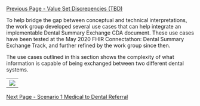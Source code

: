 [Previous Page - Value Set Discrepencies (TBD)](value_set_discrepencies_tbd.html)

To help bridge the gap between conceptual and technical interpretations, the work group developed several use cases that can help integrate an implementable Dental Summary Exchange CDA document. These use cases have been tested at the May 2020 FHIR Connectathon: Dental Summary Exchange Track, and further refined by the work group since then.  

The use cases outlined in this section shows the complexity of what information is capable of being exchanged between two different dental systems.

<table><tr><td><img src="Dnetal Data Exchange.png" /></td></tr></table>

[Next Page - Scenario 1 Medical to Dental Referral](scenario_1_medical_to_dental_referral.html)